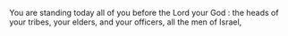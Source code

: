 You are standing today all of you before the Lord your God : the heads of your tribes, your elders, and your officers, all the men of Israel,

